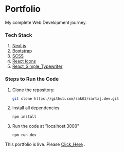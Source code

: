 # Portfolio
My complete Web Development journey.

### Tech Stack
1. [Next.js](https://nextjs.org/ "Next.js")  
2. [Bootstrap](https://getbootstrap.com/ "Bootstrap")
3. [SCSS](https://sass-lang.com/ "SASS")
4. [React Icons](https://react-icons.github.io/react-icons/icons/fa/ "React Icons")
5. [React_Simple_Typewriter](https://react-simple-typewriter.vercel.app/?path=/story/introduction--page, "React Simple Typewriter")


### Steps to Run the Code
1. Clone the repository:
   ```bash
   git clone https://github.com/sak03/sartaj.dev.git 

2. Install all dependencies
   ```bash
   npm install   

3. Run the code at "localhost:3000"
   ```bash
   npm run dev

This portfolio is live. Please [Click_Here](https://sak03.github.io/sartaj.dev/  "Sartaj") .
